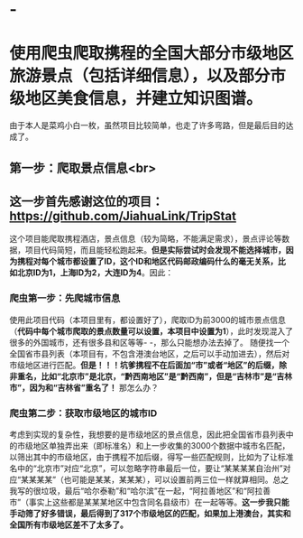 # -
使用爬虫爬取携程的全国大部分市级地区旅游景点（包括详细信息），以及部分市级地区美食信息，并建立知识图谱。
==
由于本人是菜鸡小白一枚，虽然项目比较简单，也走了许多弯路，但是最后目的达成了。

第一步：爬取景点信息\<br>
------
## 这一步首先感谢这位的项目：https://github.com/JiahuaLink/TripStat

这个项目能爬取携程酒店，景点信息（较为简略，不能满足需求），景点评论等数据，项目代码简短，而且能轻松跑起来。**但是实际尝试时会发现不能选择城市，因为携程对每个城市都设置了ID，这个ID和地区代码邮政编码什么的毫无关系，比如北京ID为1，上海ID为2，大连ID为4**。因此：

### 爬虫第一步：先爬城市信息

使用此项目代码（本项目里有，都设置好了），爬取ID为前3000的城市景点信息（**代码中每个城市爬取的景点数量可以设置，本项目中设置为1**），此时发现混入了很多的外国城市，还有很多县和区等等- -，那么只能想办法去掉了。
随便找一个全国省市县列表（本项目有，不包含港澳台地区，之后可以手动加进去），然后对市级地区进行匹配。**但是！！！坑爹携程不在后面加“市”或者“地区”的后缀，除非重名，比如“北京市”是北京，“黔西南地区”是“黔西南”，但是“吉林市”是“吉林市”，因为和“吉林省”重名了！**  那怎么办？

### 爬虫第二步：获取市级地区的城市ID

考虑到实现的复杂性，我想要的是市级地区的景点信息，因此把全国省市县列表中的市级地区单独弄出来（即标准名）和上一步收集的3000个数据中城市名匹配，以筛出其中的市级地区，由于携程不加后缀，得写一些匹配规则，比如为了让标准名中的“北京市”对应“北京”，可以忽略字符串最后一位，要让“某某某某自治州”对应“某某某某”（也可能是某某，某某某），可以设置前两三位一样就算相同。总之我写的很垃圾，最后“哈尔泰勒”和“哈尔滨”在一起，“阿拉善地区”和“阿拉善市”（事实上这些都是某某某地区中包含同名县级市）在一起等等。**这一步我只能手动筛了好多错误，最后得到了317个市级地区的匹配，如果加上港澳台，其实和全国所有市级地区差不了太多了。**
